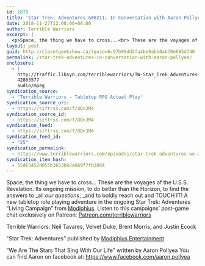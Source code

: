 ```yaml
---
id: 1879
title: 'Star Trek: Adventures &#8211; In Conversation with Aaron Pollyea'
date: 2018-11-27T12:00:00+00:00
author: Terrible Warriors
excerpt: |
  <p>Space, the thing we have to cross...<br> These are the voyages of the U.S.S. Revelation.<br> Its ongoing mission, to do better than the Horizon, to find the answers to&nbsp;<em>all&nbsp;</em>our questions<em>,&nbsp;</em>and to boldly reach out and TOUCH IT!<br> <br> A new tabletop role playing adventure in the ongoing Star Trek: Adventures "Living Campaign" from <a href="http://www.modiphius.com/">Modiphius</a>.<br> <br> Listen to this campaigns' post-game chat exclusively on Patreon:&nbsp;<a href="http://patreon.com/terriblewarriors">Patreon.com/terriblewarriors</a></p> <p>Terrible Warriors: Neil Tavares, Velvet Duke, Brent Morris, and Justin Ecock</p> <p>"Star Trek: Adventures" published by&nbsp;<a href="http://www.modiphius.com/">Modiphius Entertainment</a></p> <p>"We Are The Stars That Sing With Our Life" written by Aaron Pollyea<br> <br> You can find Aaron on facebook at:&nbsp;https://www.facebook.com/aaron.pollyea</p>
layout: post
guid: http://closetgeekshow.ca/?guid=6c97b99dd2fa4be9abb0ab70e685d740
permalink: /star-trek-adventures-in-conversation-with-aaron-pollyea/
enclosure:
  - |
    http://traffic.libsyn.com/terriblewarriors/TW-Star_Trek_Adventures-WATS-Interview.mp3?dest-id=577835
    42803577
    audio/mpeg
syndication_source:
  - 'Terrible Warriors - Tabletop RPG Actual Play'
syndication_source_uri:
  - https://siftrss.com/f/OQnJM4
syndication_source_id:
  - https://siftrss.com/f/OQnJM4
syndication_feed:
  - https://siftrss.com/f/OQnJM4
syndication_feed_id:
  - "25"
syndication_permalink:
  - https://www.terriblewarriors.com/episodes/star-trek-adventures-we-are-the-stars-interview
syndication_item_hash:
  - 55d63452d055b3653b82a6b9f7fb3884
---
```

Space, the thing we have to cross&#8230; These are the voyages of the U.S.S. Revelation. Its ongoing mission, to do better than the Horizon, to find the answers to _all _our questions_, _and to boldly reach out and TOUCH IT! A new tabletop role playing adventure in the ongoing Star Trek: Adventures &#8220;Living Campaign&#8221; from [Modiphius](http://www.modiphius.com/). Listen to this campaigns&#8217; post-game chat exclusively on Patreon: [Patreon.com/terriblewarriors](http://patreon.com/terriblewarriors)

Terrible Warriors: Neil Tavares, Velvet Duke, Brent Morris, and Justin Ecock

&#8220;Star Trek: Adventures&#8221; published by [Modiphius Entertainment](http://www.modiphius.com/)

&#8220;We Are The Stars That Sing With Our Life&#8221; written by Aaron Pollyea You can find Aaron on facebook at: https://www.facebook.com/aaron.pollyea